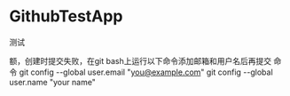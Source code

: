 # GithubTestApp
测试

额，创建时提交失败，在git bash上运行以下命令添加邮箱和用户名后再提交
命令
git config --global user.email "you@example.com"
git config --global user.name "your name"
